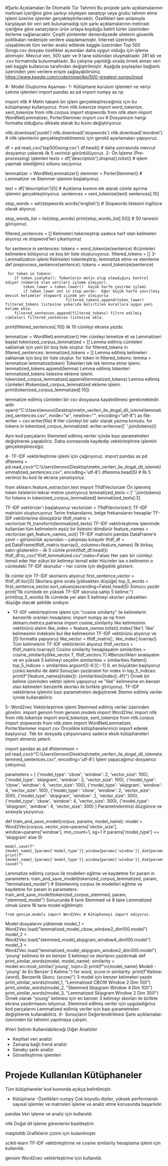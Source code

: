#Şarkı Açıklamaları İle Otomatik Tür Tahmini
Bu projede şarkı açıklamalarının  metinsel içeriğine göre şarkıyı söyleyen sanatçıyı veya grubu tahmin etme işlemi üzerine işlemler gerçekleştirilecektir.
Özellikleri tam anlamıyla karşılayan bir veri seti bulunamadığı için şarkı açıklamalarının metinsel içeriğine göre sanatçıların ürün ortaya koyduğu belirli türler 
üzerinden ilerleme sağlanacaktır. Çeşitli yöntemler denendiysede sitelerin güvenlik politikaları nedeniyle verilere ulaşılamamıştır.
İnternet üzerinden ulaşabilecek tüm veriler analiz edilerek kaggle üzerinden Top 500 Songs.csv dosyası özellikler açısından daha uygun olduğu için işleme alınmıştır.
Mevcut veri, 500 satır ve 9 tane sütündan oluşmaktadır. 281 kb ve .csv formatında bulunmaktadır. 
Bu çalışma yapıldığı sırada örnek alınan veri seti kaggle kullanıcısı tarafından değiştirilmiştir. Aşağıda paylaşılan bağlantı üzerinden yeni verilere erişim sağlayabilirsiniz.
https://www.kaggle.com/code/mpwolke/500-greatest-songs/input

#- Model Oluşturma Aşaması-
 1- Kütüphane kurulum işlemleri ve veriyi çekme işlemleri
import pandas as pd
import numpy as np

import nltk # Metin tabanlı bir işlem gerçekleştireceğimiz için bu kütüphaneyi kullanıyoruz.
from nltk.tokenize import word_tokenize, sent_tokenize
from nltk.corpus import stopwords
from nltk.stem import WordNetLemmatizer, PorterStemmer
import csv # Dosyamızın hangi formatta olduğunu dikkate alarak bu kısmı değiştiriyoruz.

nltk.download('punkt')
nltk.download('stopwords')
nltk.download('wordnet') # nltk işlemlerini gerçekleştirebilmemiz için gerekli ayarlamaları yapıyoruz.

df = pd.read_csv('top500song.csv')
df.head() # daha sonrasında mevcut dosyamızı çekerek ilk 5 verimizi görüntülüyoruz.
2- Ön İşleme (Pre-processing) işlemleri
texts = df['description'].dropna().tolist() # işlem yapmak istediğimiz sütunu seçiyoruz.

lemmatizer = WordNetLemmatizer()
stemmer = PorterStemmer() # Lemmatizer ve Stemmer işlemini başlatıyoruz.

text = df['description'][0]  # Açıklama kısmını ele alarak cümle ayırma işlemini gerçekleştiriyoruz.
sentences = sent_tokenize(text)
sentences[:10]

stop_words = set(stopwords.words('english')) # Stopwords listesini ingilizce olarak alıyoruz.

stop_words_list = list(stop_words)
print(stop_words_list[:50]) # 50 tanesini görüyoruz.

filtered_sentences = []  Kelimeleri tokenleştirip sadece harf olan kelimeleri alıyoruz ve stopword'leri çıkartıyoruz


for sentence in sentences:
     tokens = word_tokenize(sentence) #cümleleri kelimelere bölüyoruz ve boş bir liste oluşturuyoruz.
     filtered_tokens = [] 
3- Lemmatization işlemi
      Kelimeleri tokenleştirip, lemmatize etme ve stemleme
def preprocess_sentence(sentence):
     tokens = word_tokenize(sentence)

     for token in tokens:
        if token.isalpha(): Tokenlerin metin olup olmadığını kontrol ediyor (nümerik olan verileri işleme almıyor).
            token_lower = token.lower()  küçük harfe çevirme işlemi
            if token_lower not in stop_words:  Eğer küçük harfe çevrilmiş mevcut kelimeler stopword içinde yer almıyorsa
                               filtered_tokens.append(token_lower)  filtered_tokens listesine yukarıda belirtilen kurallara uygun yeni kelime ekle.
        filtered_sentences.append(filtered_tokens) filtre edilmiş cümleleri filtered_sentences listesine ekle.
        
print(filtered_sentences[:10])  ilk 10 cümleyi ekrana yazdır.

lemmatizer = WordNetLemmatizer()  Her cümleyi lemetize et ve Lemmatizeri başlat
tokenized_corpus_lemmatized = []   Lemma edilmiş cümleleri saklamak için yeni bir boş liste oluştur.
for filtered_tokens in filtered_sentences:
    lemmatized_tokens = []  Lemma edilmiş kelimeleri saklamak için boş bir liste oluştur.
    for token in filtered_tokens:
        lemma = lemmatizer.lemmatize(token)  Tokenleri tek tek lemma etme işlemi.
        lemmatized_tokens.append(lemma)  Lemma edilmiş tokenleri lemmatized_tokens listesine ekleme işlemi.
        tokenized_corpus_lemmatized.append(lemmatized_tokens)  Lemma edilmiş cümleleri 
        #tokenized_corpus_lemmatized ekleme işlemi.
print(tokenized_corpus_lemmatized[:10])


 lemmatize edilmiş cümleleri bir csv dosyasına kaydedilmesi gerekmektedir.
with open(r"C:\Users\lenovo\Desktop\metin_verileri_ile_dogal_dil_isleme\lemmatized_sentences.csv", mode="w", newline="", 
          encoding="utf-8") as file:
    writer = csv.writer(file)
    # Her cümleyi bir satır olarak yazma komutu.
    for tokens in tokenized_corpus_lemmatized:
        writer.writerow([' '.join(tokens)])

 Aynı kod parçalarını Stemmed edilmiş veriler içinde bazı parametreleri değiştirerek yapabiliriz. Daha sonrasında kaydedip vektörleştirme işlemini gerçekleştireceğiz.

4- TF-IDF vektörleştirme işlemi için çağırıyoruz.
import pandas as pd
dflemma = pd.read_csv(r"C:\Users\lenovo\Desktop\metin_verileri_ile_dogal_dil_isleme\lemmatized_sentences.csv", encoding='utf-8')
dflemma.head(5) # İlk 5 verimizi bu kod ile ekrana yansıtıyoruz.

from sklearn.feature_extraction.text import TfidfVectorizer
 Ön işlenmiş token listelerini tekrar metne çeviriyoruz
lemmatized_texts = [' '.join(tokens) for tokens in tokenized_corpus_lemmatized]
lemmatized_texts[:3] 

 TF-IDF vektörizer'ı başlatıyoruz
vectorizer = TfidfVectorizer()
 TF-IDF matrisini oluşturuyoruz
 Terim frekanslarını, belge frekanslarını hesaplar
 TF-IDF vektörlerine dönüştürür
tfidf_matrix = vectorizer.fit_transform(lemmatized_texts)
 TF-IDF vektörleştirme işleminde kullanılan tüm kelimelerin eşsiz bir listesini döndürür
feature_names = vectorizer.get_feature_names_out()
 TF-IDF matrisini pandas DataFrame'e çevir – görünürlük açısından – çalışması kolaydır
tfidf_df = pd.DataFrame(tfidf_matrix.toarray(), columns=feature_names)
 İlk birkaç satırı gösterelim – ilk 5 cümle
print(tfidf_df.head())
tfidf_df.to_csv("tfidf_lemmatized.csv",index=False)
 Her satır bir cümleyi temsil eder
 Her sütun bir kelimeyi temsil eder
 Hücreler ise o kelimenin o cümledeki TF-IDF skorudur – her cümle için değişiklik gösterir.

 İlk cümle için TF-IDF skorlarını alıyoruz
first_sentence_vector = tfidf_df.iloc[0]
 Skorlara göre sırala (yüksekten düşüğe)
top_5_words = first_sentence_vector.sort_values(ascending=False).head(5)
 Sonucu yazdır
print("İlk cümlede en yüksek TF-IDF skoruna sahip 5 kelime:")
print(top_5_words)  İlk cümlede yer alan 5 kelimeyi skorları yüksekten düşüğe olacak şekilde sıralıyor.
* TF-IDF vektörleştirme işlemi için "cosine similarty" ile kelimelerin benzerlik oranları hesaplanır.
import numpy as np
from sklearn.metrics.pairwise import cosine_similarity
 like kelimesinin vektörünü alalım
like_index = feature_names.tolist().index('like')  'like' kelimesinin indeksini bul
 like kelimesinin TF-IDF vektörünü alıyoruz ve 2D formatta yapıyoruz
like_vector = tfidf_matrix[:, like_index].toarray()
 Tüm kelimelerin TF-IDF vektörlerini alıyoruz
tfidf_vectors = tfidf_matrix.toarray()
 Cosine similarity hesaplayalım
similarities = cosine_similarity(like_vector.T, tfidf_vectors.T)
#Benzerlikleri sıralayalım ve en yüksek 5 kelimeyi seçelim
similarities = similarities.flatten()
top_5_indices = similarities.argsort()[-6:][::-1]  6. en büyükten başlıyoruz çünkü kendisi de dahil
 Sonuçları yazdıralım
for index in top_5_indices:
    print(f"{feature_names[index]}: {similarities[index]:.4f}")
 Örnek bir kelime üzerinden vektör işlemi yapıyoruz ve "like" kelimesine en benzer olan kelimeleri benzerlik skorları ile birlikte görüyoruz.
 TF-IDF vektörleme işlemini bazı parametreleri değiştirerek Stemm edilmiş veriler içinde kullanabiliriz.

5- Word2vec Vektörleştirme işlemi 
Stemmed edilmiş veriler üzerinden görelim.
import gensim
from gensim.models import Word2Vec
import nltk
from nltk.tokenize import word_tokenize, sent_tokenize
from nltk.corpus import stopwords
from nltk.stem import WordNetLemmatizer, PorterStemmer
import csv  Öncelikle kütüphanelerimizi import ederek başlıyoruz. Tek bir dosyada çalışıyorsanız sadece eksik kütüphaneleri import etmeniz yeterli.

import pandas as pd
dfstemmsen = pd.read_csv(r"C:\Users\lenovo\Desktop\metin_verileri_ile_dogal_dil_isleme\stemmed_sentences.csv", encoding='utf-8')  İşlem yapacağımız dosyamızı çekiyoruz.

parameters = [
{'model_type': 'cbow', 'window': 2, 'vector_size': 100},
{'model_type': 'skipgram', 'window': 2, 'vector_size': 100},
{'model_type': 'cbow', 'window': 4, 'vector_size': 100},
{'model_type': 'skipgram', 'window': 4, 'vector_size': 100},
{'model_type': 'cbow', 'window': 2, 'vector_size': 300},
{'model_type': 'skipgram', 'window': 2, 'vector_size': 300},
{'model_type': 'cbow', 'window': 4, 'vector_size': 300},
{'model_type': 'skipgram', 'window': 4, 'vector_size': 300}
]  Parametrelerimizi düzgünce ve sırasıyla yazıyoruz.

def train_and_save_model(corpus, params, model_name):
    model = Word2Vec(corpus, vector_size=params['vector_size'],
 window=params['window'], min_count=1, sg=1 if params['model_type'] == 'skipgram' else 0)
    
    model.save(f"{model_name}_{params['model_type']}_window{params['window']}_dim{params['vector_size']}.model")
    print(f"{model_name}_{params['model_type']}_window{params['window']}_dim{params['vector_size']}.model saved!")

    
Lemmatize edilmiş corpus ile modelleri eğitme ve kaydetme
for param in parameters:
    train_and_save_model(tokenized_corpus_lemmatized, param, "lemmatized_model")
    # Stemlenmiş corpus ile modelleri eğitme ve kaydetme
for param in parameters:
    train_and_save_model(tokenized_corpus_stemmed, param, "stemmed_model")  Sonucunda 8 tane Stemmed ve 8 tane Lemmatized olmak üzere 16 tane model eğitilmiştir.

    from gensim.models import Word2Vec # Kütüphaneyi import ediyoruz.
 Model dosyalarını yüklemek
model_1 = Word2Vec.load("lemmatized_model_cbow_window2_dim100.model")
model_2 = Word2Vec.load("stemmed_model_skipgram_window4_dim100.model")
model_3 = Word2Vec.load("lemmatized_model_skipgram_window2_dim300.model")
 'young' kelimesi ile en benzer 3 kelimeyi ve skorlarını yazdırmak
def print_similar_words(model, model_name):
    similarity = model.wv.most_similar('young', topn=3)
    print(f"\n{model_name} Modeli - 'young' ile En Benzer 3 Kelime:")
    for word, score in similarity:
        print(f"Kelime: {word}, Benzerlik Skoru: {score}")
 3 model için benzer kelimeleri yazdır
print_similar_words(model_1, "Lemmatized CBOW Window 2 Dim 100")
print_similar_words(model_2, "Stemmed Skipgram Window 4 Dim 100")
print_similar_words(model_3, "Lemmatized Skipgram Window 2 Dim 300")
 Örnek olarak "young" kelimesi için en benzer 3 kelimeyi skorları ile birlikte ekrana yazdırmasını istiyoruz.
 Stemmed edilmiş veriler için uyguladığımız kod parçalarını Lemmatized edilmiş veriler için bazı parametreleri değiştirerek kullanabiliriz. 
6- Sonuçların Değerlendirilmesi
Şarkı açıklamaları üzerinden tür tahmini yapılmaya çalışılır.

#Veri Setinin Kullanılabileceği Diğer Analizler 
+ Keşifsel veri analizi
+ Zamana bağlı trend analizi
+ Sanatçı şarkı analizi 
+ Görselleştirme işlemleri

# Projede Kullanılan Kütüphaneler
Tüm kütüphaneler kod kısmında açıkça belirtilmiştir.

- Kütüphane             -Özellikleri
numpy                   Çok boyutlu diziler,
                        yüksek performanslı sayısal işlemler ve
                        matrisleri işleme ve analiz etme konusunda
                        başarılıdır.

pandas                  Veri işleme ve analiz için kullanıldı.

nltk                    Doğal dil işleme görevlerini basitleştirir.

matplotlib              Grafiklerin çizimi için kulanılmıştır.

scikit-learn           TF-IDF vektörleştirme ve cosine similarity hesaplama işlemi için kullanıldı.

gensim                 Word2vec vektörleştirme için kullanıldı.




